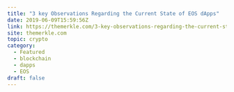 ```yaml
---
title: "3 key Observations Regarding the Current State of EOS dApps"
date: 2019-06-09T15:59:56Z
link: https://themerkle.com/3-key-observations-regarding-the-current-state-of-eos-dapps/?utm_medium=RSS&utm_source=hune
site: themerkle.com
topic: crypto
category:
  - Featured
  - blockchain
  - dapps
  - EOS
draft: false
---
```

